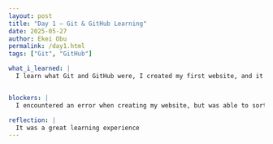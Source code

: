 ```yaml
---
layout: post
title: "Day 1 – Git & GitHub Learning"
date: 2025-05-27
author: Ekei Obu 
permalink: /day1.html
tags: ["Git", "GitHub"]

what_i_learned: |
  I learn what Git and GitHub were, I created my first website, and it was pretty exciting 


blockers: |
  I encountered an error when creating my website, but was able to sort that out after looking and comparing my work out

reflection: |
  It was a great learning experience 
---
```

